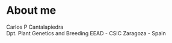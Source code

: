 # About me

Carlos P Cantalapiedra<br/>
Dpt. Plant Genetics and Breeding
EEAD - CSIC
Zaragoza - Spain

##
